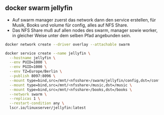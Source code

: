 ## docker swarm jellyfin

- Auf swarm manager zuerst das network dann den service erstellen, für Musik, Books und volume für config, alles auf NFS Share.
- Das NFS Share muß auf allen nodes des swarm, manager sowie worker, in gleicher Weise unter dem selben Pfad angebunden sein. 
```bash
docker network create --driver overlay --attachable swarm
```
```bash
docker service create --name jellyfin \
  --hostname jellyfin \
  --env PUID=1000 \
  --env PGID=1000 \
  --env TZ=Europe/Berlin \
  --publish 8097:8096 \
  --mount type=bind,src=/mnt/<nfsshare>/swarm/jellyfin/config,dst=/config \
  --mount type=bind,src=/mnt/<nfsshare>/music,dst=/music \
  --mount type=bind,src=/mnt/<nfsshare>/books,dst=/books \
  --network swarm \
  --replicas 1 \
  --restart-condition any \
  lscr.io/linuxserver/jellyfin:latest
  ```